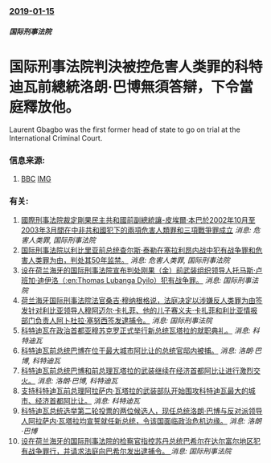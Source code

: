 ### [2019-01-15](/news/2019/01/15/index.md)

##### 国际刑事法院
# 国际刑事法院判決被控危害人类罪的科特迪瓦前總統洛朗·巴博無須答辯，下令當庭釋放他。 

Laurent Gbagbo was the first former head of state to go on trial at the International Criminal Court.


### 信息来源:

1. [BBC](https://www.bbc.co.uk/news/world-africa-46875757) [IMG](https://ichef.bbci.co.uk/news/1024/branded_news/17492/production/_105187359_gbagboafp.jpg)

### 有关:

1. [國際刑事法院裁定剛果民主共和國前副總統讓-皮埃爾·本巴於2002年10月至2003年3月間在中非共和國犯下的兩項危害人類罪和三項戰爭罪成立](/zh/news/2016/03/21/國際刑事法院裁定剛果民主共和國前副總統讓-皮埃爾-本巴於2002年10月至2003年3月間在中非共和國犯下的兩項危害人類.md) _消息: 危害人类罪, 国际刑事法院_
2. [ 国际刑事法院以利比里亚前总统查尔斯·泰勒在塞拉利昂内战中犯有战争罪和危害人类罪为由，判处其50年监禁。](/zh/news/2012/05/30/国际刑事法院以利比里亚前总统查尔斯-泰勒在塞拉利昂内战中犯有战争罪和危害人类罪为由-判处其50年监禁.md) _消息: 危害人类罪, 国际刑事法院_
3. [ 设在荷兰海牙的国际刑事法院宣布判处刚果（金）前武装组织领导人托马斯·卢班加·迪伊洛（:en:Thomas Lubanga Dyilo）犯有战争罪。](/zh/news/2012/03/14/设在荷兰海牙的国际刑事法院宣布判处刚果-金-前武装组织领导人托马斯-卢班加-迪伊洛-en-Thomas-Lubang.md) _消息: 国际刑事法院_
4. [荷兰海牙国际刑事法院法官桑吉·穆纳根格说，法庭决定以涉嫌反人类罪为由签发针对利比亚领导人穆阿迈尔·卡扎菲、他的儿子赛义夫·卡扎菲和利比亚情报部门负责人阿卜杜拉·塞努西签发逮捕令。](/zh/news/2011/06/27/荷兰海牙国际刑事法院法官桑吉-穆纳根格说-法庭决定以涉嫌反人类罪为由签发针对利比亚领导人穆阿迈尔-卡扎菲-他的儿子赛义夫.md) _消息: 国际刑事法院_
5. [科特迪瓦在政治首都亚穆苏克罗正式举行新总统瓦塔拉的就职典礼。](/zh/news/2011/05/20/科特迪瓦在政治首都亚穆苏克罗正式举行新总统瓦塔拉的就职典礼.md) _消息: 科特迪瓦_
6. [ 科特迪瓦前总统巴博在位于最大城市阿比让的总统官邸内被捕。](/zh/news/2011/04/11/科特迪瓦前总统巴博在位于最大城市阿比让的总统官邸内被捕.md) _消息: 洛朗·巴博, 科特迪瓦_
7. [ 科特迪瓦前总统巴博和前总理瓦塔拉的武装继续在经济首都阿比让进行激烈交火。](/zh/news/2011/04/2/科特迪瓦前总统巴博和前总理瓦塔拉的武装继续在经济首都阿比让进行激烈交火.md) _消息: 洛朗·巴博, 科特迪瓦_
8. [支持科特迪瓦前总理阿拉萨内·瓦塔拉的武装部队开始围攻科特迪瓦最大的城市、经济首都阿比让。](/zh/news/2011/03/31/支持科特迪瓦前总理阿拉萨内-瓦塔拉的武装部队开始围攻科特迪瓦最大的城市-经济首都阿比让.md) _消息: 科特迪瓦_
9. [ 科特迪瓦总统选举第二轮投票的两位候选人，现任总统洛朗·巴博与反对派领导人阿拉萨内·瓦塔拉均宣誓就任新总统，令该国面临政治危机边缘。](/zh/news/2010/12/4/科特迪瓦总统选举第二轮投票的两位候选人-现任总统洛朗-巴博与反对派领导人阿拉萨内-瓦塔拉均宣誓就任新总统-令该国面临政.md) _消息: 洛朗·巴博_
10. [设在荷兰海牙的国际刑事法院的检察官指控苏丹总统巴希尔在达尔富尔地区犯有战争罪行，并请求法庭向巴希尔发出逮捕令。 ](/zh/news/2008/07/14/设在荷兰海牙的国际刑事法院的检察官指控苏丹总统巴希尔在达尔富尔地区犯有战争罪行-并请求法庭向巴希尔发出逮捕令.md) _消息: 国际刑事法院_
